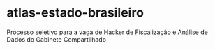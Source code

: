 # atlas-estado-brasileiro
Processo seletivo para a vaga de Hacker de Fiscalização e Análise de Dados do Gabinete Compartilhado

